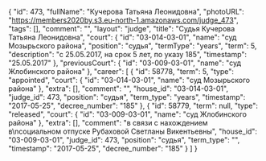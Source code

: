 {
    "id": 473,
    "fullName": "Кучерова Татьяна Леонидовна",
    "photoURL": "https://members2020by.s3.eu-north-1.amazonaws.com/judge_473",
    "tags": [],
    "comment": "",
    "layout": "judge",
    "title": "Судья Кучерова Татьяна Леонидовна",
    "court": {
        "id": "03-014-03-01",
        "name": "суд Мозырьского района",
        "position": "судья",
        "termType": "years",
        "term": 5,
        "description": "c 25.05.2017, на срок 5 лет, по указу 185",
        "timestamp": "25.05.2017"
    },
    "previousCourt": {
        "id": "03-009-03-01",
        "name": "суд Жлобинского района"
    },
    "career": [
        {
            "id": 58778,
            "term": 5,
            "type": "appointed",
            "court": {
                "id": "03-014-03-01",
                "name": "суд Мозырьского района"
            },
            "extra": [],
            "comment": "",
            "house_id": "03-014-03-01",
            "judge_id": 473,
            "position": "судья",
            "term_type": "years",
            "timestamp": "2017-05-25",
            "decree_number": "185"
        },
        {
            "id": 58779,
            "term": null,
            "type": "released",
            "court": {
                "id": "03-009-03-01",
                "name": "суд Жлобинского района"
            },
            "extra": [],
            "comment": "в связи с нахождением в\nсоциальном отпуске Рубаховой Светланы Викентьевны",
            "house_id": "03-009-03-01",
            "judge_id": 473,
            "position": "судья",
            "term_type": "",
            "timestamp": "2017-05-25",
            "decree_number": "185"
        }
    ]
}